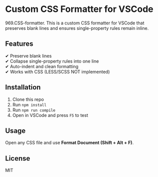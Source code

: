 # Custom CSS Formatter for VSCode

969.CSS-formatter.
This is a custom CSS formatter for VSCode that preserves blank lines and ensures single-property rules remain inline.

## Features
✔ Preserve blank lines  
✔ Collapse single-property rules into one line  
✔ Auto-indent and clean formatting  
✔ Works with CSS (LESS/SCSS NOT implemented)  

## Installation
1. Clone this repo  
2. Run `npm install`  
3. Run `npm run compile`  
4. Open in VSCode and press `F5` to test  

## Usage
Open any CSS file and use **Format Document (Shift + Alt + F)**.  

## License
MIT
